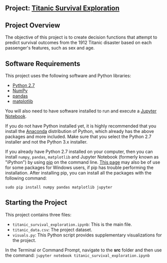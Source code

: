 ## Project: [Titanic Survival Exploration](https://github.com/udacity/machine-learning/tree/master/projects/smartcab)

## Project Overview

The objective of this project is to create decision functions that attempt to predict survival outcomes from the 1912 Titanic disaster based on each passenger's features, such as sex and age. 

## Software Requirements
This project uses the following software and Python libraries:

- [Python 2.7](https://www.python.org/download/releases/2.7/)
- [NumPy](http://www.numpy.org/)
- [pandas](http://pandas.pydata.org/)
- [matplotlib](http://matplotlib.org/)

You will also need to have software installed to run and execute a [Jupyter Notebook](http://ipython.org/notebook.html).

If you do not have Python installed yet, it is highly recommended that you install the [Anaconda](http://continuum.io/downloads) distribution of Python, which already has the above packages and more included. Make sure that you select the Python 2.7 installer and not the Python 3.x installer.

If you already have Python 2.7 installed on your computer, then you can install `numpy`, `pandas`, `matplotlib` and Jupyter Notebook (formerly known as "iPython") by using [pip](https://pip.pypa.io/en/stable/) on the command line. [This page](http://www.lfd.uci.edu/~gohlke/pythonlibs/) may also be of use for some packages for Windows users, if pip has trouble performing the installation. After installing pip, you can install all the packages with the following command:

`sudo pip install numpy pandas matplotlib jupyter`

## Starting the Project
This project contains three files:

- `titanic_survival_exploration.ipynb`: This is the main file.
- `titanic_data.csv`: The project dataset. 
- `visuals.py`: This Python script provides supplementary visualizations for the project.

In the Terminal or Command Prompt, navigate to the **src** folder and then use the command:
`jupyter notebook titanic_survival_exploration.ipynb` 


